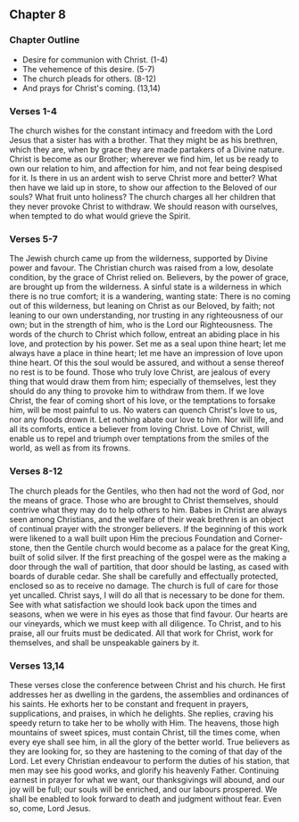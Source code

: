 ## Chapter 8

### Chapter Outline

- Desire for communion with Christ. (1-4) 
- The vehemence of this desire. (5-7) 
- The church pleads for others. (8-12) 
- And prays for Christ's coming. (13,14)

### Verses 1-4 

The church wishes for the constant intimacy and freedom with the Lord Jesus that a sister has with a brother. That they might be as his brethren, which they are, when by grace they are made partakers of a Divine nature. Christ is become as our Brother; wherever we find him, let us be ready to own our relation to him, and affection for him, and not fear being despised for it. Is there in us an ardent wish to serve Christ more and better? What then have we laid up in store, to show our affection to the Beloved of our souls? What fruit unto holiness? The church charges all her children that they never provoke Christ to withdraw. We should reason with ourselves, when tempted to do what would grieve the Spirit.

### Verses 5-7 

The Jewish church came up from the wilderness, supported by Divine power and favour. The Christian church was raised from a low, desolate condition, by the grace of Christ relied on. Believers, by the power of grace, are brought up from the wilderness. A sinful state is a wilderness in which there is no true comfort; it is a wandering, wanting state: There is no coming out of this wilderness, but leaning on Christ as our Beloved, by faith; not leaning to our own understanding, nor trusting in any righteousness of our own; but in the strength of him, who is the Lord our Righteousness. The words of the church to Christ which follow, entreat an abiding place in his love, and protection by his power. Set me as a seal upon thine heart; let me always have a place in thine heart; let me have an impression of love upon thine heart. Of this the soul would be assured, and without a sense thereof no rest is to be found. Those who truly love Christ, are jealous of every thing that would draw them from him; especially of themselves, lest they should do any thing to provoke him to withdraw from them. If we love Christ, the fear of coming short of his love, or the temptations to forsake him, will be most painful to us. No waters can quench Christ's love to us, nor any floods drown it. Let nothing abate our love to him. Nor will life, and all its comforts, entice a believer from loving Christ. Love of Christ, will enable us to repel and triumph over temptations from the smiles of the world, as well as from its frowns.

### Verses 8-12 

The church pleads for the Gentiles, who then had not the word of God, nor the means of grace. Those who are brought to Christ themselves, should contrive what they may do to help others to him. Babes in Christ are always seen among Christians, and the welfare of their weak brethren is an object of continual prayer with the stronger believers. If the beginning of this work were likened to a wall built upon Him the precious Foundation and Corner-stone, then the Gentile church would become as a palace for the great King, built of solid silver. If the first preaching of the gospel were as the making a door through the wall of partition, that door should be lasting, as cased with boards of durable cedar. She shall be carefully and effectually protected, enclosed so as to receive no damage. The church is full of care for those yet uncalled. Christ says, I will do all that is necessary to be done for them. See with what satisfaction we should look back upon the times and seasons, when we were in his eyes as those that find favour. Our hearts are our vineyards, which we must keep with all diligence. To Christ, and to his praise, all our fruits must be dedicated. All that work for Christ, work for themselves, and shall be unspeakable gainers by it.

### Verses 13,14 

These verses close the conference between Christ and his church. He first addresses her as dwelling in the gardens, the assemblies and ordinances of his saints. He exhorts her to be constant and frequent in prayers, supplications, and praises, in which he delights. She replies, craving his speedy return to take her to be wholly with Him. The heavens, those high mountains of sweet spices, must contain Christ, till the times come, when every eye shall see him, in all the glory of the better world. True believers as they are looking for, so they are hastening to the coming of that day of the Lord. Let every Christian endeavour to perform the duties of his station, that men may see his good works, and glorify his heavenly Father. Continuing earnest in prayer for what we want, our thanksgivings will abound, and our joy will be full; our souls will be enriched, and our labours prospered. We shall be enabled to look forward to death and judgment without fear. Even so, come, Lord Jesus.


